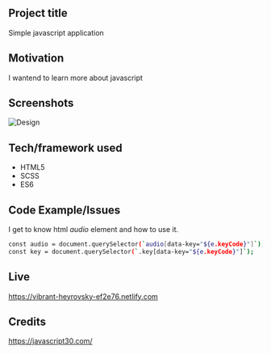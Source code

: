 

## Project title
Simple javascript application 
## Motivation
I wantend to learn more about javascript

## Screenshots
![Design](https://i.ibb.co/hFr9jzC/drumkitaaa.png)

## Tech/framework used
- HTML5
- SCSS
- ES6

## Code Example/Issues

I get to know html *audio* element and how to use it.
```bash
const audio = document.querySelector(`audio[data-key="${e.keyCode}"]`);
const key = document.querySelector(`.key[data-key="${e.keyCode}"]`);
```


## Live 
https://vibrant-heyrovsky-ef2e76.netlify.com

## Credits
https://javascript30.com/
